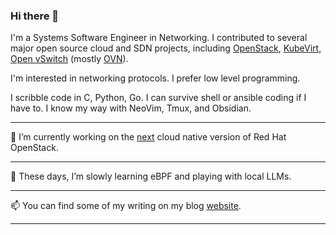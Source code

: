 ### Hi there 👋

I'm a Systems Software Engineer in Networking. I contributed to several major
open source cloud and SDN projects, including
[OpenStack](https://www.openstack.org/),
[KubeVirt](https://kubevirt.io/),
[Open vSwitch](https://www.openvswitch.org/)
(mostly [OVN](https://www.ovn.org/)).

I'm interested in networking protocols. I prefer low level programming.

I scribble code in C, Python, Go. I can survive shell or ansible coding if I
have to. I know my way with NeoVim, Tmux, and Obsidian.

---

🔭 I’m currently working on the
[next](https://www.redhat.com/en/blog/red-hat-openstack-services-openshift-next-generation-red-hat-openstack-platform)
cloud native version of Red Hat OpenStack.

---

🌱 These days, I’m slowly learning eBPF and playing with local LLMs.

---

📫 You can find some of my writing on my blog [website](https://ihar.dev).

---


<!--
**booxter/booxter** is a ✨ _special_ ✨ repository because its `README.md` (this file) appears on your GitHub profile.

Here are some ideas to get you started:

- 🔭 I’m currently working on ...
- 🌱 I’m currently learning ...
- 👯 I’m looking to collaborate on ...
- 🤔 I’m looking for help with ...
- 💬 Ask me about ...
- 📫 How to reach me: ...
- 😄 Pronouns: ...
- ⚡ Fun fact: ...
-->
